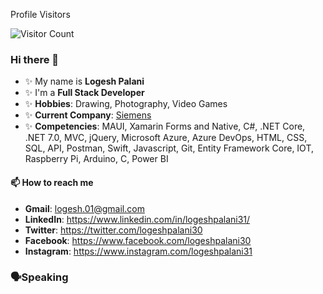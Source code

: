 Profile Visitors

![Visitor Count](https://profile-counter.glitch.me/logeshpalani30/count.svg)

### Hi there 👋


- ✨ My name is **Logesh Palani**
- ✨ I'm a **Full Stack Developer**
- ✨ **Hobbies**: Drawing, Photography, Video Games
- ✨ **Current Company**: [Siemens](https://www.siemens.com/global/en.html)
- ✨ **Competencies**: MAUI, Xamarin Forms and Native, C#, .NET Core, .NET 7.0, MVC, jQuery, Microsoft Azure, Azure DevOps, HTML, CSS, SQL, API, Postman, Swift, Javascript, Git, Entity Framework Core, IOT, Raspberry Pi, Arduino, C, Power BI

#### 📫 How to reach me

- **Gmail**: logesh.01@gmail.com
- **LinkedIn**: https://www.linkedin.com/in/logeshpalani31/
- **Twitter**: https://twitter.com/logeshpalani30
- **Facebook**: https://www.facebook.com/logeshpalani30
- **Instagram**: https://www.instagram.com/logeshpalani31

### 🗣️Speaking
